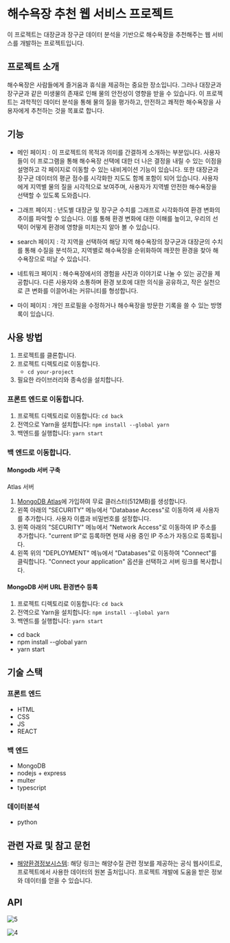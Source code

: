 # 해수욕장 추천 웹 서비스 프로젝트

이 프로젝트는 대장균과 장구균 데이터 분석을 기반으로 해수욕장을 추천해주는 웹 서비스를 개발하는 프로젝트입니다.

## 프로젝트 소개

해수욕장은 사람들에게 즐거움과 휴식을 제공하는 중요한 장소입니다. 그러나 대장균과 장구균과 같은 미생물의 존재로 인해 물의 안전성이 영향을 받을 수 있습니다. 이 프로젝트는 과학적인 데이터 분석을 통해 물의 질을 평가하고, 안전하고 쾌적한 해수욕장을 사용자에게 추천하는 것을 목표로 합니다.

## 기능

- 메인 페이지 : 이 프로젝트의 목적과 의미를 간결하게 소개하는 부분입니다.
 사용자들이 이 프로그램을 통해 해수욕장 선택에 대한 더 나은 결정을 내릴 수 있는 이점을 설명하고 각 페이지로 이동할 수 있는 내비게이션 기능이 있습니다.
 또한 대장균과 장구균 데이터의 평균 점수를 시각화한 지도도 함께 포함이 되어 있습니다. 
 사용자에게 지역별 물의 질을 시각적으로 보여주며, 사용자가 지역별 안전한 해수욕장을 선택할 수 있도록 도와줍니다.

- 그래프 페이지 : 년도별 대장균 및 장구균 수치를 그래프로 시각화하여 환경 변화의 추이를 파악할 수 있습니다. 
이를 통해 환경 변화에 대한 이해를 높이고, 우리의 선택이 어떻게 환경에 영향을 미치는지 알아 볼 수 있습니다.

- search 페이지 : 각 지역을 선택하여 해당 지역 해수욕장의 장구균과 대장균의 수치를 통해 수질을 분석하고, 지역별로 해수욕장을 순위화하여 깨끗한 환경을 찾아 해수욕장으로 떠날 수 있습니다.

- 네트워크 페이지 : 해수욕장에서의 경험을 사진과 이야기로 나눌 수 있는 공간을 제공합니다. 
다른 사용자와 소통하며 환경 보호에 대한 의식을 공유하고, 작은 실천으로 큰 변화를 이끌어내는 커뮤니티를 형성합니다.

- 마이 페이지 : 개인 프로필을 수정하거나 해수욕장을 방문한 기록을 쓸 수 있는 방명록이 있습니다.

## 사용 방법
1. 프로젝트를 클론합니다.
2. 프로젝트 디렉토리로 이동합니다.
    - `cd your-project`
3. 필요한 라이브러리와 종속성을 설치합니다.

### 프론트 엔드로 이동합니다.
1. 프로젝트 디렉토리로 이동합니다: `cd back`
2. 전역으로 Yarn을 설치합니다: `npm install --global yarn`
3. 백엔드를 실행합니다: `yarn start`

### 백 엔드로 이동합니다.
#### Mongodb 서버 구축
Atlas 서버
1. [MongoDB Atlas](https://www.mongodb.com/atlas)에 가입하여 무료 클러스터(512MB)를 생성합니다.
2. 왼쪽 아래의 "SECURITY" 메뉴에서 "Database Access"로 이동하여 새 사용자를 추가합니다. 사용자 이름과 비밀번호를 설정합니다.
3. 왼쪽 아래의 "SECURITY" 메뉴에서 "Network Access"로 이동하여 IP 주소를 추가합니다. "current IP"로 등록하면 현재 사용 중인 IP 주소가 자동으로 등록됩니다.
4. 왼쪽 위의 "DEPLOYMENT" 메뉴에서 "Databases"로 이동하여 "Connect"를 클릭합니다. "Connect your application" 옵션을 선택하고 서버 링크를 복사합니다.

#### MongoDB 서버 URL 환경변수 등록

1. 프로젝트 디렉토리로 이동합니다: `cd back`
2. 전역으로 Yarn을 설치합니다: `npm install --global yarn`
3. 백엔드를 실행합니다: `yarn start`

- cd back
- npm install --global yarn
- yarn start

## 기술 스택
### 프론트 엔드
- HTML
- CSS
- JS
- REACT

### 백 엔드
- MongoDB
- nodejs + express
- multer
- typescript

### 데이터분석
- python

## 관련 자료 및 참고 문헌
- [해양환경정보시스템](https://www.meis.go.kr/mei/observe/beach.do): 해당 링크는 해양수질 관련 정보를 제공하는 공식 웹사이트로, 프로젝트에서 사용한 데이터의 원본 출처입니다. 프로젝트 개발에 도움을 받은 정보와 데이터를 얻을 수 있습니다.

## API
![5](/uploads/137f54eedabc168cc7679efc91bf2e8b/5.png)

![4](/uploads/807b35e16fbe03efed344dfb9216a420/4.png)
